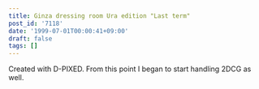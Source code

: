 ```yaml
---
title: Ginza dressing room Ura edition "Last term"
post_id: '7118'
date: '1999-07-01T00:00:41+09:00'
draft: false
tags: []
---
```


Created with D-PIXED. From this point I began to start handling 2DCG as well.